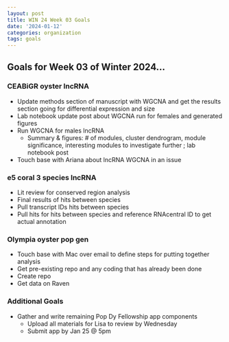```yaml
---
layout: post
title: WIN 24 Week 03 Goals
date: '2024-01-12'
categories: organization
tags: goals
---
```


## Goals for Week 03 of Winter 2024...

### CEABiGR oyster lncRNA
* Update methods section of manuscript with WGCNA and get the results section going for differential expression and size
* Lab notebook update post about WGCNA run for females and generated figures
* Run WGCNA for males lncRNA
    * Summary & figures: # of modules, cluster dendrogram, module significance, interesting modules to investigate further ; lab notebook post
* Touch base with Ariana about lncRNA WGCNA in an issue

### e5 coral 3 species lncRNA
* Lit review for conserved region analysis
* Final results of hits between species
* Pull transcript IDs hits between species
* Pull hits for hits between species and reference RNAcentral ID to get actual annotation

### Olympia oyster pop gen
* Touch base with Mac over email to define steps for putting together analysis
* Get pre-existing repo and any coding that has already been done
* Create repo
* Get data on Raven

### Additional Goals
* Gather and write remaining Pop Dy Fellowship app components
  * Upload all materials for Lisa to review by Wednesday
  * Submit app by Jan 25 @ 5pm



